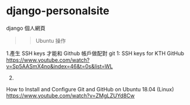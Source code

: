 # django-personalsite
django 個人網頁

>>  Ubuntu 操作

1.產生 SSH keys 才能和 Github 帳戶做配對
  git 1: SSH keys for KTH GitHub
  https://www.youtube.com/watch?v=Sp5AASmX4no&index=46&t=0s&list=WL


2.
  How to Install and Configure Git and GitHub on Ubuntu 18.04 (Linux)
  https://www.youtube.com/watch?v=ZMgLZUYd8Cw
